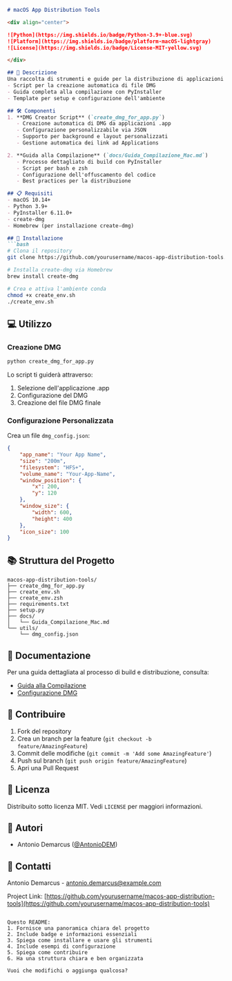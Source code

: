 ```markdown
# macOS App Distribution Tools

<div align="center">

![Python](https://img.shields.io/badge/Python-3.9+-blue.svg)
![Platform](https://img.shields.io/badge/platform-macOS-lightgray)
![License](https://img.shields.io/badge/License-MIT-yellow.svg)

</div>

## 📝 Descrizione
Una raccolta di strumenti e guide per la distribuzione di applicazioni Python su macOS, includendo:
- Script per la creazione automatica di file DMG
- Guida completa alla compilazione con PyInstaller
- Template per setup e configurazione dell'ambiente

## 🛠️ Componenti
1. **DMG Creator Script** (`create_dmg_for_app.py`)
   - Creazione automatica di DMG da applicazioni .app
   - Configurazione personalizzabile via JSON
   - Supporto per background e layout personalizzati
   - Gestione automatica dei link ad Applications

2. **Guida alla Compilazione** (`docs/Guida_Compilazione_Mac.md`)
   - Processo dettagliato di build con PyInstaller
   - Script per bash e zsh
   - Configurazione dell'offuscamento del codice
   - Best practices per la distribuzione

## 📋 Requisiti
- macOS 10.14+
- Python 3.9+
- PyInstaller 6.11.0+
- create-dmg
- Homebrew (per installazione create-dmg)

## 🚀 Installazione
```bash
# Clona il repository
git clone https://github.com/yourusername/macos-app-distribution-tools.git

# Installa create-dmg via Homebrew
brew install create-dmg

# Crea e attiva l'ambiente conda
chmod +x create_env.sh
./create_env.sh
```

## 💻 Utilizzo

### Creazione DMG
```python
python create_dmg_for_app.py
```

Lo script ti guiderà attraverso:
1. Selezione dell'applicazione .app
2. Configurazione del DMG
3. Creazione del file DMG finale

### Configurazione Personalizzata
Crea un file `dmg_config.json`:
```json
{
    "app_name": "Your App Name",
    "size": "200m",
    "filesystem": "HFS+",
    "volume_name": "Your-App-Name",
    "window_position": {
        "x": 200,
        "y": 120
    },
    "window_size": {
        "width": 600,
        "height": 400
    },
    "icon_size": 100
}
```

## 📚 Struttura del Progetto
```plaintext
macos-app-distribution-tools/
├── create_dmg_for_app.py
├── create_env.sh
├── create_env.zsh
├── requirements.txt
├── setup.py
├── docs/
│   └── Guida_Compilazione_Mac.md
└── utils/
    └── dmg_config.json
```

## 📖 Documentazione
Per una guida dettagliata al processo di build e distribuzione, consulta:
- [Guida alla Compilazione](docs/Guida_Compilazione_Mac.md)
- [Configurazione DMG](docs/dmg_configuration.md)

## 🤝 Contribuire
1. Fork del repository
2. Crea un branch per la feature (`git checkout -b feature/AmazingFeature`)
3. Commit delle modifiche (`git commit -m 'Add some AmazingFeature'`)
4. Push sul branch (`git push origin feature/AmazingFeature`)
5. Apri una Pull Request

## 📄 Licenza
Distribuito sotto licenza MIT. Vedi `LICENSE` per maggiori informazioni.

## 👥 Autori
- Antonio Demarcus ([@AntonioDEM](https://github.com/AntonioDEM))

## 📧 Contatti
Antonio Demarcus - antonio.demarcus@example.com

Project Link: [https://github.com/yourusername/macos-app-distribution-tools](https://github.com/yourusername/macos-app-distribution-tools)
```

Questo README:
1. Fornisce una panoramica chiara del progetto
2. Include badge e informazioni essenziali
3. Spiega come installare e usare gli strumenti
4. Include esempi di configurazione
5. Spiega come contribuire
6. Ha una struttura chiara e ben organizzata

Vuoi che modifichi o aggiunga qualcosa?